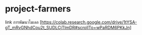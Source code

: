 # project-farmers

link การพัฒนาโมเดล [https://colab.research.google.com/drive/1tYSA-gT_mRvGNhdCou2t_SUDLCjTlmDR#scrollTo=wPaRDM6PKkJn]
